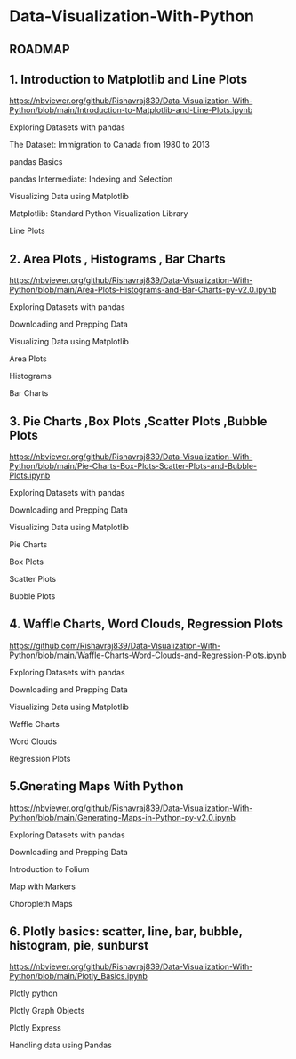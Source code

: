 # Data-Visualization-With-Python


## ROADMAP

## 1. Introduction to Matplotlib and Line Plots

https://nbviewer.org/github/Rishavraj839/Data-Visualization-With-Python/blob/main/Introduction-to-Matplotlib-and-Line-Plots.ipynb
  
  
  Exploring Datasets with pandas
  
   
   
 The Dataset: Immigration to Canada from 1980 to 2013
 
 
 pandas Basics
 
 
 pandas Intermediate: Indexing and Selection
 
 
Visualizing Data using Matplotlib


 Matplotlib: Standard Python Visualization Library
 
 
Line Plots


## 2. Area Plots   , Histograms , Bar Charts


https://nbviewer.org/github/Rishavraj839/Data-Visualization-With-Python/blob/main/Area-Plots-Histograms-and-Bar-Charts-py-v2.0.ipynb

Exploring Datasets with pandas


Downloading and Prepping Data


Visualizing Data using Matplotlib


Area Plots


Histograms


Bar Charts


## 3. Pie Charts ,Box Plots ,Scatter Plots ,Bubble Plots

https://nbviewer.org/github/Rishavraj839/Data-Visualization-With-Python/blob/main/Pie-Charts-Box-Plots-Scatter-Plots-and-Bubble-Plots.ipynb

Exploring Datasets with pandas


Downloading and Prepping Data


Visualizing Data using Matplotlib


Pie Charts


Box Plots


Scatter Plots


Bubble Plots


## 4. Waffle Charts, Word Clouds, Regression Plots

https://github.com/Rishavraj839/Data-Visualization-With-Python/blob/main/Waffle-Charts-Word-Clouds-and-Regression-Plots.ipynb

Exploring Datasets with pandas


Downloading and Prepping Data


Visualizing Data using Matplotlib


Waffle Charts


Word Clouds


Regression Plots


## 5.Gnerating Maps With Python

https://nbviewer.org/github/Rishavraj839/Data-Visualization-With-Python/blob/main/Generating-Maps-in-Python-py-v2.0.ipynb


Exploring Datasets with pandas


Downloading and Prepping Data


Introduction to Folium


Map with Markers


Choropleth Maps

## 6. Plotly basics: scatter, line, bar, bubble, histogram, pie, sunburst


https://nbviewer.org/github/Rishavraj839/Data-Visualization-With-Python/blob/main/Plotly_Basics.ipynb


Plotly python


Plotly Graph Objects


Plotly Express



Handling data using Pandas
